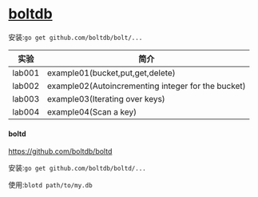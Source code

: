 # [boltdb](github.com/boltdb/bolt)
安装:`go get github.com/boltdb/bolt/...`

|实验|简介|
|---|---|
|lab001|example01(bucket,put,get,delete)|
|lab002|example02(Autoincrementing integer for the bucket)|
|lab003|example03(Iterating over keys)|
|lab004|example04(Scan a key)|


#### boltd
https://github.com/boltdb/boltd

安装:`go get github.com/boltdb/boltd/...`

使用:`blotd path/to/my.db`
